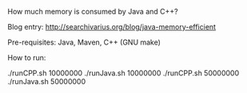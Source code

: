 How much memory is consumed by Java and C++?

Blog entry:
http://searchivarius.org/blog/java-memory-efficient

Pre-requisites:
Java, Maven, C++ (GNU make)


How to run:

./runCPP.sh 10000000
./runJava.sh 10000000
./runCPP.sh 50000000
./runJava.sh 50000000
